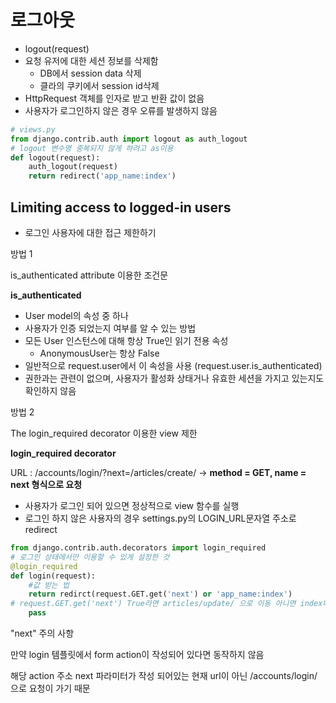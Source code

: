 # 로그아웃

- logout(request)
- 요청 유저에 대한 세션 정보를 삭제함
  - DB에서 session data 삭제
  - 클라의 쿠키에서 session id삭제
- HttpRequest 객체를 인자로 받고 반환 값이 없음
- 사용자가 로그인하지 않은 경우 오류를 발생하지 않음

```python
# views.py
from django.contrib.auth import logout as auth_logout 
# logout 변수명 중복되지 않게 하려고 as이용
def logout(request):
    auth_logout(request)
    return redirect('app_name:index')
```



## Limiting access to logged-in users

- 로그인 사용자에 대한 접근 제한하기

방법 1

is_authenticated attribute 이용한 조건문

**is_authenticated**

- User model의 속성 중 하나
- 사용자가 인증 되었는지 여부를 알 수 있는 방법
- 모든 User 인스턴스에 대해 항상 True인 읽기 전용 속성
  - AnonymousUser는 항상 False
- 일반적으로 request.user에서 이 속성을 사용 (request.user.is_authenticated)
- 권한과는 관련이 없으며, 사용자가 활성화 상태거나 유효한 세션을 가지고 있는지도 확인하지 않음



방법 2 

The login_required decorator 이용한 view 제한

**login_required decorator** 

URL :  /accounts/login/?next=/articles/create/    ->  **method = GET, name = next 형식으로 요청**



- 사용자가 로그인 되어 있으면 정상적으로 view 함수를 실행
- 로그인 하지 않은 사용자의 경우 settings.py의 LOGIN_URL문자열 주소로 redirect

```python
from django.contrib.auth.decorators import login_required
# 로그인 상태에서만 이용할 수 있게 설정한 것
@login_required
def login(request):
    #값 받는 법
    return redirct(request.GET.get('next') or 'app_name:index')
# request.GET.get('next') True라면 articles/update/ 으로 이동 아니면 index페이지 이동
    pass
```



"next" 주의 사항

만약 login 템플릿에서 form action이 작성되어 있다면 동작하지 않음

해당 action 주소 next 파라미터가 작성 되어있는 현재 url이 아닌 /accounts/login/ 으로 요청이 가기 때문